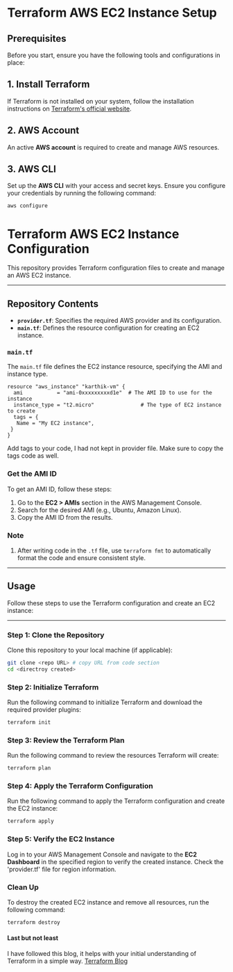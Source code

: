 
# Terraform AWS EC2 Instance Setup

## Prerequisites

Before you start, ensure you have the following tools and configurations in place:

## 1. Install Terraform
If Terraform is not installed on your system, follow the installation instructions on [Terraform's official website](https://developer.hashicorp.com/terraform/docs).

## 2. AWS Account
An active **AWS account** is required to create and manage AWS resources.

## 3. AWS CLI
Set up the **AWS CLI** with your access and secret keys. Ensure you configure your credentials by running the following command:

```bash
aws configure
```

# Terraform AWS EC2 Instance Configuration

This repository provides Terraform configuration files to create and manage an AWS EC2 instance.

---

## Repository Contents

- **`provider.tf`**: Specifies the required AWS provider and its configuration.
- **`main.tf`**: Defines the resource configuration for creating an EC2 instance.
  
### `main.tf`

The `main.tf` file defines the EC2 instance resource, specifying the AMI and instance type.

```hcl
resource "aws_instance" "karthik-vm" {
  ami           = "ami-0xxxxxxxxxd1e"  # The AMI ID to use for the instance
  instance_type = "t2.micro"               # The type of EC2 instance to create
  tags = {
   Name = "My EC2 instance",
 }
}
```
Add tags to your code, I had not kept in provider file. Make sure to copy the tags code as well.

### Get the AMI ID
To get an AMI ID, follow these steps:

1. Go to the **EC2 > AMIs** section in the AWS Management Console.
2. Search for the desired AMI (e.g., Ubuntu, Amazon Linux).
3. Copy the AMI ID from the results.

### Note

1. After writing code in the `.tf` file, use `terraform fmt` to automatically format the code and ensure consistent style.

---
## Usage

Follow these steps to use the Terraform configuration and create an EC2 instance:

---

### Step 1: Clone the Repository
Clone this repository to your local machine (if applicable):
```bash
git clone <repo URL> # copy URL from code section
cd <directroy created>
```

### Step 2: Initialize Terraform
Run the following command to initialize Terraform and download the required provider plugins:

```bash
terraform init
```

### Step 3: Review the Terraform Plan
Run the following command to review the resources Terraform will create:

```bash
terraform plan
```
### Step 4: Apply the Terraform Configuration
Run the following command to apply the Terraform configuration and create the EC2 instance:

```bash
terraform apply
```

### Step 5: Verify the EC2 Instance
Log in to your AWS Management Console and navigate to the **EC2 Dashboard** in the specified region to verify the created instance. Check the 'provider.tf' file for region information.
### Clean Up

To destroy the created EC2 instance and remove all resources, run the following command:

```bash
terraform destroy
```
#### Last but not least
I have followed this blog, it helps with your initial understanding of Terraform in a simple way. [Terraform Blog](https://spacelift.io/blog/terraform-tutorial)


